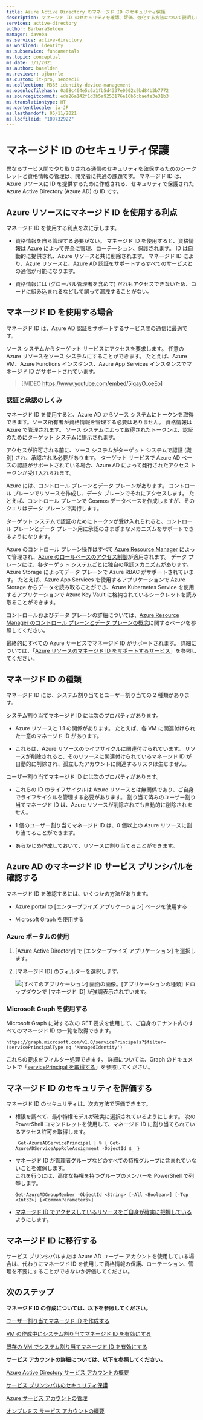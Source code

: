 ```yaml
---
title: Azure Active Directory のマネージド ID のセキュリティ保護
description: マネージド ID のセキュリティを確認、評価、強化する方法について説明します。
services: active-directory
author: BarbaraSelden
manager: daveba
ms.service: active-directory
ms.workload: identity
ms.subservice: fundamentals
ms.topic: conceptual
ms.date: 3/1/2021
ms.author: baselden
ms.reviewer: ajburnle
ms.custom: it-pro, seodec18
ms.collection: M365-identity-device-management
ms.openlocfilehash: 0a08c464e5c6a1fb5d4337e0902c9bd84b3b7772
ms.sourcegitcommit: eda26a142f1d3b5a9253176e16b5cbaefe3e31b3
ms.translationtype: HT
ms.contentlocale: ja-JP
ms.lasthandoff: 05/11/2021
ms.locfileid: "109732922"
---
```

# <a name="securing-managed-identities"></a>マネージド ID のセキュリティ保護

異なるサービス間でやり取りされる通信のセキュリティを確保するためのシークレットと資格情報の管理は、開発者に共通の課題です。 マネージド ID は、Azure リソースに ID を提供するために作成される、セキュリティで保護された Azure Active Directory (Azure AD) の ID です。

## <a name="benefits-of-using-managed-identities-for-azure-resources"></a>Azure リソースにマネージド ID を使用する利点

マネージド ID を使用する利点を次に示します。

* 資格情報を自ら管理する必要がない。 マネージド ID を使用すると、資格情報は Azure によって完全に管理、ローテーション、保護されます。 ID は自動的に提供され、Azure リソースと共に削除されます。 マネージド ID により、Azure リソースと、Azure AD 認証をサポートするすべてのサービスとの通信が可能になります。

* 資格情報には (グローバル管理者を含めて) だれもアクセスできないため、コードに組み込まれるなどして誤って漏洩することがない。

## <a name="when-to-use-managed-identities"></a>マネージド ID を使用する場合

マネージド ID は、Azure AD 認証をサポートするサービス間の通信に最適です。 

ソース システムからターゲット サービスにアクセスを要求します。 任意の Azure リソースをソース システムにすることができます。 たとえば、Azure VM、Azure Functions インスタンス、Azure App Services インスタンスでマネージド ID がサポートされています。

   > [!VIDEO https://www.youtube.com/embed/5lqayO_oeEo]

### <a name="how-authentication-and-authorization-work"></a>認証と承認のしくみ

マネージド ID を使用すると、Azure AD からソース システムにトークンを取得できます。ソース所有者が資格情報を管理する必要はありません。 資格情報は Azure で管理されます。 ソース システムによって取得されたトークンは、認証のためにターゲット システムに提示されます。 

アクセスが許可される前に、ソース システムがターゲット システムで認証 (識別) され、承認される必要があります。 ターゲット サービスで Azure AD ベースの認証がサポートされている場合、Azure AD によって発行されたアクセス トークンが受け入れられます。 

Azure には、コントロール プレーンとデータ プレーンがあります。 コントロール プレーンでリソースを作成し、データ プレーンでそれにアクセスします。 たとえば、コントロール プレーンで Cosmos データベースを作成しますが、そのクエリはデータ プレーンで実行します。

ターゲット システムで認証のためにトークンが受け入れられると、コントロール プレーンとデータ プレーン用に承認のさまざまなメカニズムをサポートできるようになります。

Azure のコントロール プレーン操作はすべて [Azure Resource Manager](../../azure-resource-manager/management/overview.md) によって管理され、[Azure のロールベースのアクセス制御](../../role-based-access-control/overview.md)が適用されます。 データ プレーンには、各ターゲット システムごとに独自の承認メカニズムがあります。 Azure Storage によってデータ プレーンで Azure RBAC がサポートされています。 たとえば、Azure App Services を使用するアプリケーションで Azure Storage からデータを読み取ることができ、Azure Kubernetes Service を使用するアプリケーションで Azure Key Vault に格納されているシークレットを読み取ることができます。

コントロールおよびデータ プレーンの詳細については、[Azure Resource Manager のコントロール プレーンとデータ プレーンの概念](../../azure-resource-manager/management/control-plane-and-data-plane.md)に関するページを参照してください。

最終的にすべての Azure サービスでマネージド ID がサポートされます。 詳細については、「[Azure リソースのマネージド ID をサポートするサービス](../managed-identities-azure-resources/services-support-managed-identities.md)」を参照してください。

## <a name="types-of-managed-identities"></a>マネージド ID の種類

マネージド ID には、システム割り当てとユーザー割り当ての 2 種類があります。

システム割り当てマネージド ID には次のプロパティがあります。

* Azure リソースと 1:1 の関係があります。 たとえば、各 VM に関連付けられた一意のマネージド ID があります。

* これらは、Azure リソースのライフサイクルに関連付けられています。 リソースが削除されると、そのリソースに関連付けられているマネージド ID が自動的に削除され、孤立したアカウントに関連するリスクは生じません。 

ユーザー割り当てマネージド ID には次のプロパティがあります。

* これらの ID のライフサイクルは Azure リソースとは無関係であり、ご自身でライフサイクルを管理する必要があります。 割り当て済みのユーザー割り当てマネージド ID は、Azure リソースが削除されても自動的に削除されません。

* 1 個のユーザー割り当てマネージド ID は、0 個以上の Azure リソースに割り当てることができます。

* あらかじめ作成しておいて、リソースに割り当てることができます。

## <a name="find-managed-identity-service-principals-in-azure-ad"></a>Azure AD のマネージド ID サービス プリンシパルを確認する

マネージド ID を確認するには、いくつかの方法があります。

* Azure portal の [エンタープライズ アプリケーション] ページを使用する

* Microsoft Graph を使用する

### <a name="using-the-azure-portal"></a>Azure ポータルの使用

1. [Azure Active Directory] で [エンタープライズ アプリケーション] を選択します。

2. [マネージド ID] のフィルターを選択します。 

   ![[すべてのアプリケーション] 画面の画像。[アプリケーションの種類] ドロップダウンで [マネージド ID] が強調表示されています。](./media/securing-service-accounts/service-accounts-managed-identities.png)

 

### <a name="using-microsoft-graph"></a>Microsoft Graph を使用する

Microsoft Graph に対する次の GET 要求を使用して、ご自身のテナント内のすべてのマネージド ID の一覧を取得できます。

`https://graph.microsoft.com/v1.0/servicePrincipals?$filter=(servicePrincipalType eq 'ManagedIdentity') `

これらの要求をフィルター処理できます。 詳細については、Graph のドキュメントで「[servicePrincipal を取得する](/graph/api/serviceprincipal-get)」を参照してください。

## <a name="assess-the-security-of-managed-identities"></a>マネージド ID のセキュリティを評価する 

マネージド ID のセキュリティは、次の方法で評価できます。

* 権限を調べて、最小特権モデルが確実に選択されているようにします。 次の PowerShell コマンドレットを使用して、マネージド ID に割り当てられているアクセス許可を取得します。

   ` Get-AzureADServicePrincipal | % { Get-AzureADServiceAppRoleAssignment -ObjectId $_ }`

 
* マネージド ID が管理者グループなどのすべての特権グループに含まれていないことを確保します。  
これを行うには、高度な特権を持つグループのメンバーを PowerShell で列挙します。

   `Get-AzureADGroupMember -ObjectId <String> [-All <Boolean>] [-Top <Int32>] [<CommonParameters>]`

* [マネージド ID でアクセスしているリソースをご自身が確実に把握している](../../role-based-access-control/role-assignments-list-powershell.md)ようにします。

## <a name="move-to-managed-identities"></a>マネージド ID に移行する

サービス プリンシパルまたは Azure AD ユーザー アカウントを使用している場合は、代わりにマネージド ID を使用して資格情報の保護、ローテーション、管理を不要にすることができないか評価してください。 

## <a name="next-steps"></a>次のステップ

**マネージド ID の作成については、以下を参照してください。** 

[ユーザー割り当てマネージド ID を作成する](../managed-identities-azure-resources/how-to-manage-ua-identity-portal.md) 

[VM の作成中にシステム割り当てマネージド ID を有効にする](../managed-identities-azure-resources/qs-configure-portal-windows-vm.md)

[既存の VM でシステム割り当てマネージド ID を有効にする](../managed-identities-azure-resources/qs-configure-portal-windows-vm.md)

**サービス アカウントの詳細については、以下を参照してください。**

[Azure Active Directory サービス アカウントの概要](service-accounts-introduction-azure.md)

[サービス プリンシパルのセキュリティ保護](service-accounts-principal.md)

[Azure サービス アカウントの管理](service-accounts-governing-azure.md)

[オンプレミス サービス アカウントの概要](service-accounts-on-premises.md)

 

 

